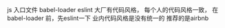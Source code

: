js 入口文件 babel-loader  eslint
大厂有代码风格， 每个人的代码风格一致， 
在 babel-loader 前，先eslint一下
业内代码风格是没有统一的  推荐的是airbnb
